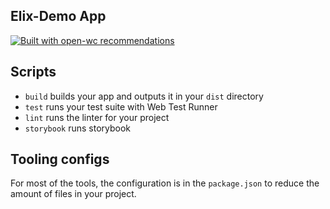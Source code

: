 ## Elix-Demo App

[![Built with open-wc recommendations](https://img.shields.io/badge/built%20with-open--wc-blue.svg)](https://github.com/open-wc)

## Scripts

- `build` builds your app and outputs it in your `dist` directory
- `test` runs your test suite with Web Test Runner
- `lint` runs the linter for your project
- `storybook` runs storybook

## Tooling configs

For most of the tools, the configuration is in the `package.json` to reduce the amount of files in your project.
